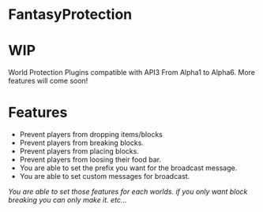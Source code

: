 # FantasyProtection
# WIP

World Protection Plugins compatible with API3 From Alpha1 to Alpha6. More features will come soon!

# Features
- Prevent players from dropping items/blocks
- Prevent players from breaking blocks.
- Prevent players from placing blocks.
- Prevent players from loosing their food bar.
- You are able to set the prefix you want for the broadcast message.
- You are able to set custom messages for broadcast.

_You are able to set those features for each worlds. if you only want block breaking you can only make it. etc..._
